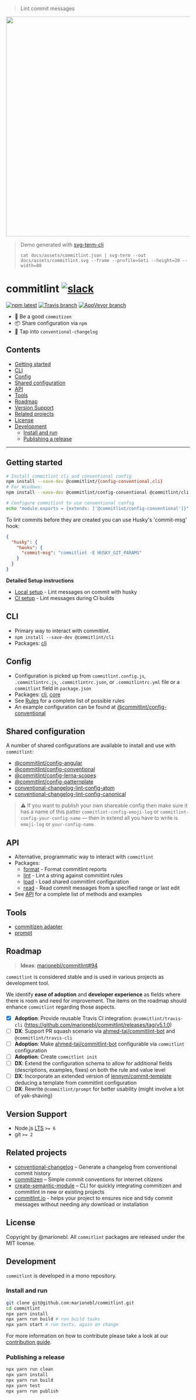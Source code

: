 > Lint commit messages

<p align="center">
  <img width="600" src="https://cdn.rawgit.com/marionebl/commitlint/3594397919c6188ce31ccfc94a0113d625d55516/docs/assets/commitlint.svg">
</p>

> Demo generated with [svg-term-cli](https://github.com/marionebl/svg-term-cli) 
>
> `cat docs/assets/commitlint.json | svg-term --out docs/assets/commitlint.svg --frame --profile=Seti --height=20 --width=80`

# commitlint [![slack][11]][12]

[![npm latest][2]][3] [![Travis branch][4]][5] [![AppVeyor branch][6]][7]


*  🚓  Be a good `commitizen`
*  📦  Share configuration via `npm`
*  🤖  Tap into `conventional-changelog`

## Contents

* [Getting started](#getting-started)
* [CLI](#cli)
* [Config](#config)
* [Shared configuration](#shared-configuration)
* [API](#api)
* [Tools](#tools)
* [Roadmap](#roadmap) 
* [Version Support](#version-support)
* [Related projects](#related-projects)
* [License](#license)
* [Development](#development)
  * [Install and run](#install-and-run)
  * [Publishing a release](#publishing-a-release)

* * *

## Getting started

```sh
# Install commitlint cli and conventional config
npm install --save-dev @commitlint/{config-conventional,cli}
# For Windows:
npm install --save-dev @commitlint/config-conventional @commitlint/cli

# Configure commitlint to use conventional config
echo "module.exports = {extends: ['@commitlint/config-conventional']}" > commitlint.config.js
```


To lint commits before they are created you can use Husky's 'commit-msg' hook:
```json
{
  "husky": {
    "hooks": {
      "commit-msg": "commitlint -E HUSKY_GIT_PARAMS"
    }  
  }
}
```


**Detailed Setup instructions**

* [Local setup](https://marionebl.github.io/commitlint/#/guides-local-setup) - Lint messages on commit with husky
* [CI setup](https://marionebl.github.io/commitlint/#/guides-ci-setup) - Lint messages during CI builds


## CLI

* Primary way to interact with commitlint.
* `npm install --save-dev @commitlint/cli`
* Packages: [cli](./@commitlint/cli)

## Config

* Configuration is picked up from `commitlint.config.js`, `.commitlintrc.js`, `.commitlintrc.json`, or `.commitlintrc.yml` file or a `commitlint` field in `package.json`
* Packages: [cli](./@commitlint/cli), [core](./@commitlint/core)
* See [Rules](./docs/reference-rules.md) for a complete list of possible rules
* An example configuration can be found at [@commitlint/config-conventional](./@commitlint/config-conventional/index.js)

## Shared configuration

A number of shared configurations are available to install and use with `commitlint`:

* [@commitlint/config-angular](./@commitlint/config-angular)
* [@commitlint/config-conventional](./@commitlint/config-conventional)
* [@commitlint/config-lerna-scopes](./@commitlint/config-lerna-scopes)
* [@commitlint/config-patternplate](./@commitlint/config-patternplate)
* [conventional-changelog-lint-config-atom](https://github.com/erikmueller/conventional-changelog-lint-config-atom)
* [conventional-changelog-lint-config-canonical](https://github.com/gajus/conventional-changelog-lint-config-canonical)

>⚠️ If you want to publish your own shareable config then make sure it has a name of this patter `commitlint-config-emoji-log` or `commitlint-config-your-config-name` — then in extend all you have to write is `emoji-log` or `your-config-name`. 

## API

* Alternative, programmatic way to interact with `commitlint`
* Packages: 
  * [format](./@commitlint/format) - Format commitlint reports
  * [lint](./@commitlint/lint) - Lint a string against commitlint rules
  * [load](./@commitlint/load) - Load shared commitlint configuration
  * [read](./@commitlint/read) - Read commit messages from a specified range or last edit
* See [API](./docs/reference-api.md) for a complete list of methods and examples

## Tools

* [commitizen adapter](./@commitlint/prompt)
* [prompt](./@commitlint/prompt-cli)

## Roadmap

> **Ideas**: [marionebl/commitlint#94](https://github.com/marionebl/commitlint/issues/94)

`commitlint` is considered stable and is used in various projects as development tool. 

We identify **ease of adoption** and **developer experience** as fields where there
is room and need for improvement. The items on the roadmap should enhance `commitlint` regarding those aspects.

* [x] **Adoption**: Provide reusable Travis CI integration: `@commitlint/travis-cli` (https://github.com/marionebl/commitlint/releases/tag/v5.1.0)
* [ ] **DX**: Support PR squash scenario via [ahmed-taj/commitlint-bot](https://github.com/ahmed-taj/commitlint-bot/) and `@commitlint/travis-cli`
* [ ] **Adoption**: Make [ahmed-taj/commitlint-bot](https://github.com/ahmed-taj/commitlint-bot/) configurable via `commitlint` configuration
* [ ] **Adoption**: Create `commitlint init`
* [ ] **DX**: Extend the configuration schema to allow for additional fields (descriptions, examples, fixes) on both the rule and value level
* [ ] **DX**: Incorporate an extended version of [lennym/commit-template](https://github.com/lennym/commit-template) deducing a template from commitlint configuration
* [ ] **DX**: Rewrite `@commitlint/prompt` for better usability (might involve a lot of yak-shaving)

## Version Support

* Node.js [LTS](https://github.com/nodejs/LTS#lts-schedule) `>= 6`
* git `>= 2`

## Related projects

* [conventional-changelog](https://git.io/v18sw) – Generate a changelog from conventional commit history
* [commitizen](https://git.io/vwTym) – Simple commit conventions for internet citizens
* [create-semantic-module](https://git.io/vFjFg) – CLI for quickly integrating commitizen and commitlint in new or existing projects
* [commitlint.io](https://github.com/tomasen/commitlintio) - helps your project to ensures nice and tidy commit messages without needing any download or installation

## License
Copyright by @marionebl. All `commitlint` packages are released under the MIT license.

## Development

`commitlint` is developed in a mono repository.

### Install and run

```sh
git clone git@github.com:marionebl/commitlint.git
cd commitlint
npx yarn install
npx yarn run build # run build tasks
npx yarn start # run tests, again on change
```

For more information on how to contribute please take a look at our [contribution guide](./.github/CONTRIBUTING.md).

### Publishing a release

```sh
npx yarn run clean
npx yarn install
npx yarn run build
npx yarn test
npx yarn run publish
```


[0]: https://img.shields.io/badge/stability-stable-green.svg?style=flat-square
[1]: https://nodejs.org/api/documentation.html#documentation_stability_index
[2]: https://img.shields.io/npm/v/@commitlint/cli.svg?style=flat-square
[3]: https://npmjs.org/package/@commitlint/cli
[4]: https://img.shields.io/travis/marionebl/commitlint/master.svg?style=flat-square
[5]: https://travis-ci.org/marionebl/commitlint
[6]: https://img.shields.io/appveyor/ci/marionebl/commitlint/master.svg?style=flat-square
[7]: https://ci.appveyor.com/project/marionebl/commitlint

[8]: https://img.shields.io/badge/stability-experimental-orange.svg?style=flat-square
[9]: https://nodejs.org/api/documentation.html#documentation_stability_index

[10]: https://img.shields.io/npm/v/@commitlint/cli/next.svg?style=flat-square

[11]: https://devtoolscommunity.herokuapp.com/badge.svg?style=flat-square
[12]: https://devtoolscommunity.herokuapp.com
